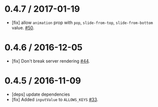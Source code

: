 0.4.7 / 2017-01-19
==================
- [fix] allow `animation` prop with `pop`, `slide-from-top`, `slide-from-bottom` value. [#50](https://github.com/chentsulin/sweetalert-react/pull/50).

0.4.6 / 2016-12-05
==================
- [fix] Don't break server rendering [#44](https://github.com/chentsulin/sweetalert-react/pull/44).

0.4.5 / 2016-11-09
==================
- [deps] update dependencies
- [fix] Added `inputValue` to `ALLOWS_KEYS` [#33](https://github.com/chentsulin/sweetalert-react/pull/33).

